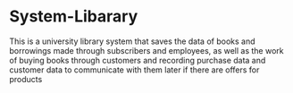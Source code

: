 # System-Libarary
This is a university library system that saves the data of books and borrowings made through subscribers and employees, as well as the work of buying books through customers and recording purchase data and customer data to communicate with them later if there are offers for products
